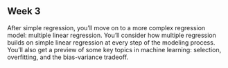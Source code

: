 ## Week 3

After simple regression, you’ll move on to a more complex regression model: multiple linear regression. You’ll consider how multiple regression builds on simple linear regression at every step of the modeling process. You’ll also get a preview of some key topics in machine learning: selection, overfitting, and the bias-variance tradeoff.
